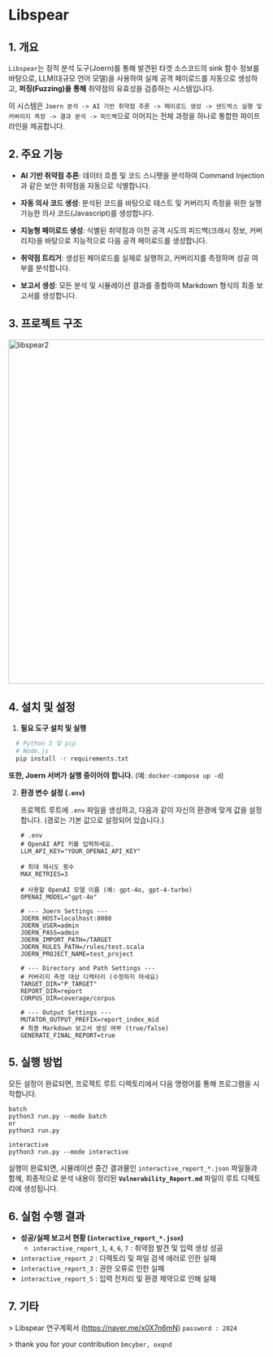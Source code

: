 # Libspear

## 1. 개요

`Libspear`는 정적 분석 도구(Joern)를 통해 발견된 타겟 소스코드의 sink 함수 정보를 바탕으로, LLM(대규모 언어 모델)을 사용하여 실제 공격 페이로드를 자동으로 생성하고, **퍼징(Fuzzing)을 통해** 취약점의 유효성을 검증하는 시스템입니다.

이 시스템은 `Joern 분석 -> AI 기반 취약점 추론 -> 페이로드 생성 -> 샌드박스 실행 및 커버리지 측정 -> 결과 분석 -> 피드백`으로 이어지는 전체 과정을 하나로 통합한 파이프라인을 제공합니다.

## 2. 주요 기능


- **AI 기반 취약점 추론**: 데이터 흐름 및 코드 스니펫을 분석하여 Command Injection과 같은 보안 취약점을 자동으로 식별합니다.

- **자동 의사 코드 생성**: 분석된 코드를 바탕으로 테스트 및 커버리지 측정을 위한 실행 가능한 의사 코드(Javascript)를 생성합니다.

- **지능형 페이로드 생성**: 식별된 취약점과 이전 공격 시도의 피드백(크래시 정보, 커버리지)을 바탕으로 지능적으로 다음 공격 페이로드를 생성합니다.

- **취약점 트리거**: 생성된 페이로드를 실제로 실행하고, 커버리지를 측정하며 성공 여부를 분석합니다.

- **보고서 생성**: 모든 분석 및 시뮬레이션 결과를 종합하여 Markdown 형식의 최종 보고서를 생성합니다.

## 3. 프로젝트 구조

<img width="898" height="677" alt="libspear2" src="https://github.com/user-attachments/assets/2776068d-4f23-4d38-8d31-6c3c5306e6c8" />

## 4. 설치 및 설정

1.  **필요 도구 설치 및 실행**

  ```bash
    # Python 3 및 pip
    # Node.js
    pip install -r requirements.txt
```  
    
**또한, Joern 서버가 실행 중이어야 합니다.** (예: `docker-compose up -d`)

2.  **환경 변수 설정 (`.env`)**

    프로젝트 루트에 `.env` 파일을 생성하고, 다음과 같이 자신의 환경에 맞게 값을 설정합니다. (경로는 기본 값으로 설정되어 있습니다.)

    ```dotenv
    # .env
    # OpenAI API 키를 입력하세요.
    LLM_API_KEY="YOUR_OPENAI_API_KEY"

    # 최대 재시도 횟수
    MAX_RETRIES=3

    # 사용할 OpenAI 모델 이름 (예: gpt-4o, gpt-4-turbo)
    OPENAI_MODEL="gpt-4o"

    # --- Joern Settings ---
    JOERN_HOST=localhost:8080
    JOERN_USER=admin
    JOERN_PASS=admin
    JOERN_IMPORT_PATH=/TARGET
    JOERN_RULES_PATH=/rules/test.scala
    JOERN_PROJECT_NAME=test_project

    # --- Directory and Path Settings ---
    # 커버리지 측정 대상 디렉터리 (수정하지 마세요)
    TARGET_DIR="P_TARGET"
    REPORT_DIR=report
    CORPUS_DIR=coverage/corpus

    # --- Output Settings ---
    MUTATOR_OUTPUT_PREFIX=report_index_mid
    # 최종 Markdown 보고서 생성 여부 (true/false)
    GENERATE_FINAL_REPORT=true
    ```

## 5. 실행 방법

모든 설정이 완료되면, 프로젝트 루트 디렉토리에서 다음 명령어를 통해 프로그램을 시작합니다.

```
batch
python3 run.py --mode batch
or
python3 run.py

interactive
python3 run.py --mode interactive
```

실행이 완료되면, 시뮬레이션 중간 결과물인 `interactive_report_*.json` 파일들과 함께, 최종적으로 분석 내용이 정리된 **`Vulnerability_Report.md`** 파일이 루트 디렉토리에 생성됩니다.

## 6. 실험 수행 결과

- **성공/실패 보고서 현황 (`interactive_report_*.json`)**
  - `interactive_report_1`, `4`, `6`, `7` : 취약점 발견 및 입력 생성 성공
 - `interactive_report_2` : 디렉토리 및 파일 검색 에러로 인한 실패
 - `interactive_report_3` : 권한 오류로 인한 실패  
 - `interactive_report_5` : 입력 전처리 및 환경 제약으로 인해 실패

## 7. 기타
\> Libspear 연구계획서 
(https://naver.me/x0X7n6mN) `password : 2024`

\> thank you for your contribution
`bmcyber, oxqnd`
